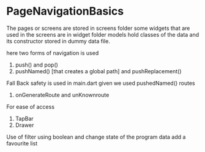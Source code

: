 # PageNavigationBasics

The pages or screens are stored in screens folder
some widgets that are used in the screens are in widget folder
models hold classes of the data and its constructor stored in dummy data file.

here two forms of navigation is used
1. push() and pop()
2. pushNamed() [that creates a global path] and pushReplacement()

Fall Back safety is used in main.dart given we used pushedNamed() routes
1. onGenerateRoute and unKnownroute

For ease of access  
1. TapBar 
2. Drawer

Use of filter using boolean and change state of the program data
add a favourite list


  
